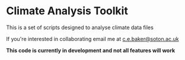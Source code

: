 # Climate Analysis Toolkit

This is a set of scripts designed to analyse climate data files

If you're interested in collaborating email me at c.e.baker@soton.ac.uk

**This code is currently in development and not all features will work**

